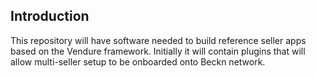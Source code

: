 ## Introduction

This repository will have software needed to build reference seller apps based on the Vendure framework. Initially it will contain plugins that will allow multi-seller setup to be onboarded onto Beckn network.
